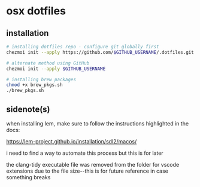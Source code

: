 # osx dotfiles

## installation
```bash
# installing dotfiles repo - configure git globally first
chezmoi init --apply https://github.com/$GITHUB_USERNAME/.dotfiles.git

# alternate method using GitHub
chezmoi init --apply $GITHUB_USERNAME

# installing brew packages
chmod +x brew_pkgs.sh
./brew_pkgs.sh
```

## sidenote(s)

when installing lem, make sure to follow the instructions highlighted in the docs:

https://lem-project.github.io/installation/sdl2/macos/

i need to find a way to automate this process but this is for later

the clang-tidy executable file was removed from the folder for vscode extensions due to the file size--this is for future reference in case something breaks
